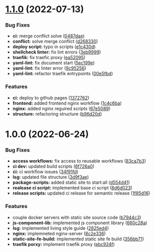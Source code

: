 # [1.1.0](https://github.com/paulAlexSerban/tpl--traefik-proxy--nginx-server/compare/v1.0.0...v1.1.0) (2022-07-13)


### Bug Fixes

* **ci:** merge conflict solve ([0487dae](https://github.com/paulAlexSerban/tpl--traefik-proxy--nginx-server/commit/0487daeeefda818e4972c557bcf5a9a439a5802f))
* **conflict:** solve merge conflict ([d268330](https://github.com/paulAlexSerban/tpl--traefik-proxy--nginx-server/commit/d26833033508ccb81d4892e85262abca4847002d))
* **deploy script:** typo in scripts ([e1c430d](https://github.com/paulAlexSerban/tpl--traefik-proxy--nginx-server/commit/e1c430d9e300c807c013bd31d0bf3fba678bb923))
* **shellcheck linter:** fix lint errors ([3eb9999](https://github.com/paulAlexSerban/tpl--traefik-proxy--nginx-server/commit/3eb99997109566c34757ea32de7e383e3d802af0))
* **traefik:** fix traefic proxy ([ea52095](https://github.com/paulAlexSerban/tpl--traefik-proxy--nginx-server/commit/ea52095e7822015015778582e0fd8f23c0a2eeac))
* **yaml-lint:** fix document start ([5ec199e](https://github.com/paulAlexSerban/tpl--traefik-proxy--nginx-server/commit/5ec199e1ab340ed7459f2811997ebf4ef7fae43e))
* **yaml-lint:** fix linter error ([9c95256](https://github.com/paulAlexSerban/tpl--traefik-proxy--nginx-server/commit/9c95256aca61eadfe46154dee3ae1774076b96bb))
* **yaml-lint:** refactor traefik entrypoints ([00e5fbd](https://github.com/paulAlexSerban/tpl--traefik-proxy--nginx-server/commit/00e5fbd79c934a71dee353fd976e03acdb222162))


### Features

* **ci:** deploy to github pages ([1372762](https://github.com/paulAlexSerban/tpl--traefik-proxy--nginx-server/commit/1372762d6a4f1f8997b83f0caaabdf8eb22264ad))
* **frontend:** added frontend nginx workflow ([1c4c6ba](https://github.com/paulAlexSerban/tpl--traefik-proxy--nginx-server/commit/1c4c6badd51d8063198d6faf3caeba7d11319a88))
* **nginx:** added nginx reguired scripts ([67e5089](https://github.com/paulAlexSerban/tpl--traefik-proxy--nginx-server/commit/67e50895cac38e54430f8584a3c1e27bf9f90aa3))
* **structure:** refactoring structure ([b96d20d](https://github.com/paulAlexSerban/tpl--traefik-proxy--nginx-server/commit/b96d20d1ec6df66e9fb1cb57c8c69b1ce8b9b2f9))

# 1.0.0 (2022-06-24)


### Bug Fixes

* **access workflows:** fix access to reusable workflows ([83ca7b3](https://github.com/paulAlexSerban/tpl--traefik-proxy--nginx-server/commit/83ca7b306278483bef9b9ba391ae2ddcdf4d00da))
* **ci dev:** updated build scripts ([6f726a0](https://github.com/paulAlexSerban/tpl--traefik-proxy--nginx-server/commit/6f726a09ebbd7c1d35cc602e58507cfe2111ce59))
* **ci:** ci workflow issues ([34f91fd](https://github.com/paulAlexSerban/tpl--traefik-proxy--nginx-server/commit/34f91fdcd3fd9e56917b9ad269aaf9a0b4bd8570))
* **lsg:** updated file structure ([3d9f3ae](https://github.com/paulAlexSerban/tpl--traefik-proxy--nginx-server/commit/3d9f3ae94e40a387ee7b1ac39dd546260be3e0c7))
* **package-scripts:** added static site to start:all ([d554d41](https://github.com/paulAlexSerban/tpl--traefik-proxy--nginx-server/commit/d554d4185a43c742e4fdd93336c37ffe546a9f57))
* **realease ci script:** implemented base ci script ([8d6d023](https://github.com/paulAlexSerban/tpl--traefik-proxy--nginx-server/commit/8d6d023009429e9f865068b00fa77bf3a6a7d2bf))
* **release scripts:** updated ci release for semantic release ([1f85d16](https://github.com/paulAlexSerban/tpl--traefik-proxy--nginx-server/commit/1f85d16ae8ed084443c55e4225d09d43529f0984))


### Features

* couple docker servers with static site source code ([b7944c3](https://github.com/paulAlexSerban/tpl--traefik-proxy--nginx-server/commit/b7944c300237785e9045ced7c6db18a8506f64ea))
* **js-component-lib:** implemented js component library ([660c28a](https://github.com/paulAlexSerban/tpl--traefik-proxy--nginx-server/commit/660c28a7691420ae8fac23037e2318a5ecbd9f26))
* **lsg:** implemented living style guide ([2825ed4](https://github.com/paulAlexSerban/tpl--traefik-proxy--nginx-server/commit/2825ed4719747d900b2d03e3a43ceaf7e64454ca))
* **nginx:** implemneted nginx-server ([8c2e336](https://github.com/paulAlexSerban/tpl--traefik-proxy--nginx-server/commit/8c2e33613e2d2085dbe5f699bfc9c08f9e442d0e))
* **static-site-fe-build:** implemented static site fe build ([356bb71](https://github.com/paulAlexSerban/tpl--traefik-proxy--nginx-server/commit/356bb71bd4323a069ee40106f6ccf395d6cca772))
* **traefik porxy:** implement traefik proxy ([ebc924f](https://github.com/paulAlexSerban/tpl--traefik-proxy--nginx-server/commit/ebc924f4c63eab8e9dec29fd1cf9b1cca86bdac9))
